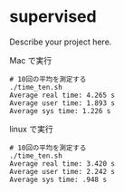 # supervised

Describe your project here.

Mac で実行

```
# 10回の平均を測定する
./time_ten.sh
Average real time: 4.265 s
Average user time: 1.893 s
Average sys time: 1.226 s
```

linux で実行

```
# 10回の平均を測定する
./time_ten.sh
Average real time: 3.420 s
Average user time: 2.242 s
Average sys time: .948 s
```
